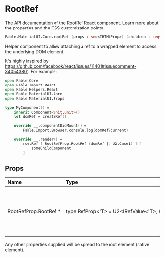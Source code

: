 # RootRef

<p class="description">The API documentation of the RootRef React component. Learn more about the properties and the CSS customization points.</p>

```fsharp
Fable.MaterialUI.Core.rootRef (props : seq<IHTMLProp>) (children : seq<ReactElement>) : ReactElement
```

Helper component to allow attaching a ref to a
wrapped element to access the underlying DOM element.

It's highly inspired by https://github.com/facebook/react/issues/11401#issuecomment-340543801.
For example:
```fsharp
open Fable.Core
open Fable.Import.React
open Fable.Helpers.React
open Fable.MaterialUI.Core
open Fable.MaterialUI.Props

type MyComponent() =
    inherit Component<unit,unit>()
    let domRef = createRef()

    override __.componentDidMount() =
        Fable.Import.Browser.console.log(domRef?current)
    
    override __.render() =
        rootRef [ RootRefProp.RootRef (domRef |> U2.Case1) ] [
            someChildComponent
        ]
```

## Props

| Name | Type | Default | Description |
|:-----|:-----|:--------|:------------|
| <span class="prop-name required">RootRefProp.RootRef *</span> | <span class="prop-type">type&nbsp;RefProp&lt;'T>&nbsp;=&nbsp;U2&lt;IRefValue&lt;'T>,&nbsp;(ReactElement&#8209;>unit)></span> |   | Provide a way to access the DOM node of the wrapped element. You can provide a callback ref or a `React.createRef()` ref. |

Any other properties supplied will be spread to the root element (native element).

